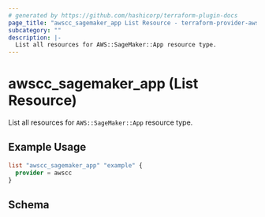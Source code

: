 ```yaml
---
# generated by https://github.com/hashicorp/terraform-plugin-docs
page_title: "awscc_sagemaker_app List Resource - terraform-provider-awscc"
subcategory: ""
description: |-
  List all resources for AWS::SageMaker::App resource type.
---
```


# awscc_sagemaker_app (List Resource)

List all resources for `AWS::SageMaker::App` resource type.

## Example Usage

```terraform
list "awscc_sagemaker_app" "example" {
  provider = awscc
}
```

<!-- schema generated by tfplugindocs -->
## Schema
